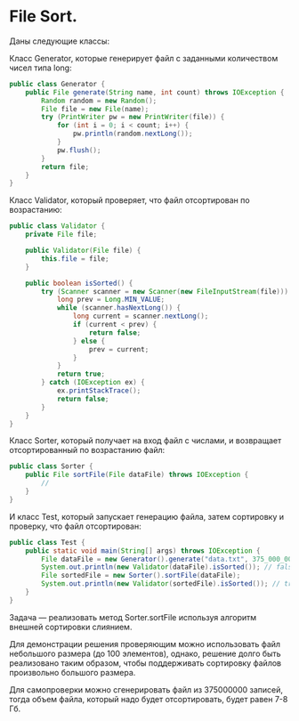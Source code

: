 # File Sort.

Даны следующие классы:

Класс Generator, которые генерирует файл с заданными количеством чисел типа long:

```java
public class Generator {
    public File generate(String name, int count) throws IOException {
        Random random = new Random();
        File file = new File(name);
        try (PrintWriter pw = new PrintWriter(file)) {
            for (int i = 0; i < count; i++) {
                pw.println(random.nextLong());
            }
            pw.flush();
        }
        return file;
    }
}
```

Класс Validator, который проверяет, что файл отсортирован по возрастанию:
```java
public class Validator {
    private File file;

    public Validator(File file) {
        this.file = file;
    }

    public boolean isSorted() {
        try (Scanner scanner = new Scanner(new FileInputStream(file))) {
            long prev = Long.MIN_VALUE;
            while (scanner.hasNextLong()) {
                long current = scanner.nextLong();
                if (current < prev) {
                    return false;
                } else {
                    prev = current;
                }
            }
            return true;
        } catch (IOException ex) {
            ex.printStackTrace();
            return false;
        }
    }
}
```

Класс Sorter, который получает на вход файл с числами, и возвращает отсортированный по возрастанию файл:

```java
public class Sorter {
    public File sortFile(File dataFile) throws IOException {
        //
    }
}
```

И класс Test, который запускает генерацию файла, затем сортировку и проверку, что файл отсортирован:

```java
public class Test {
    public static void main(String[] args) throws IOException {
        File dataFile = new Generator().generate("data.txt", 375_000_000);
        System.out.println(new Validator(dataFile).isSorted()); // false
        File sortedFile = new Sorter().sortFile(dataFile);
        System.out.println(new Validator(sortedFile).isSorted()); // true
    }
}
```

Задача &mdash; реализовать метод Sorter.sortFile используя алгоритм внешней сортировки слиянием.

Для демонстрации решения проверяющим можно использовать файл небольшого размера (до 100 элементов), однако, решение долго быть реализовано таким образом, чтобы поддерживать сортировку файлов произвольно большого размера.

Для самопроверки можно сгенерировать файл из 375000000 записей, тогда объем файла, который надо будет отсортировать, будет равен 7-8 Гб.
